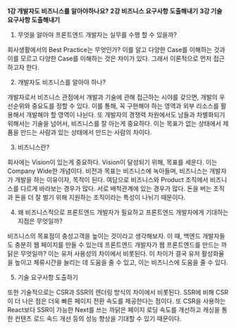 **1강 개발자도 비즈니스를 알아야하나요?**
**2강 비즈니스 요구사항 도출해내기**
**3강 기술 요구사항 도출해내기**

1) 무엇을 알아야 프론트엔드 개발자는 실무를 수행 할 수 있을까?

회사생활에서의 Best Practice는 무엇인가? 이를 알고 다양한 Case를 이해하는 것과 이를 모르고 다양한 Case를 이해하는 것은 차이가 있다. 그래서 이론적으로 먼저 접근하고자 한다. 

2) 개발자도 비즈니스를 알아야 하나?

개발자로서 비즈니스 관점에서 개발과 기술에 관해 접근하는 시야를 갖으면, 개발의 우선순위와 중요도를 정할 수 있다. 이를 통해, 꼭 구현해야 하는 영역과 외부 리소스를 활용해서 개발해야 할 영역이 나뉜다. 
또 개발자의 경쟁력 차원에서도 남들과 차별화되기 위해서는 기술을 넘어서, 비즈니스를 잘 아는게 중요하다. 이는 목표가 없는 상태에서 제품을 만드는 사람과 있는 상태에서 만드는 사람의 차이다. 

3) 비즈니스란?

회사에는 Vision이 있는게 중요하다. Vision이 달성되기 위해, 목표를 세운다. 이는 Company Wide한 개념이다. 비전과 목표는 비즈니스에 녹아들며, 비즈니스는 개발자가 개발을 하는 이유이자, 목적이 된다. 
여담으로 비즈니스와 Product 조직에서 비즈니스를 다르게 바라보는 경우가 많다. 서로 배척관계에 있는 경우가 많다. 돈을 버는 조직과 돈을 더 잘 벌기 위해 지원하는 조직이라는 특성이 나뉘기 때문이다. 

4) 왜 비즈니스적으로 프론트엔드 개발자가 필요하고 프론트엔드 개발자에게 기대하는 지점은 무엇일까?

비즈니스의 목표점이 충성고객을 높이는 것이라고 생각해보자. 이 때, 백엔드 개발자들도 충분히 웹 페이지를 만들 수 있는데 프론트엔드 개발자가 웹 프론트엔드를 만드는 까닭은 무엇일까? 이는 유저 사용성의 차이에서 비롯된다. 이 차이가 결국 유저 활성화율을 높이고 체류시간을 늘리는 데 도움을 줄 수 있고, 이는 비즈니스에 도움을 줄 수 있다. 

5) 기술 요구사항 도출하기 

또한 기술적으로는 CSR과 SSR의 렌더링 방식의 차이에서 비롯된다. SSR에 비해 CSR이 더 나은 점은 더욱 빠른 페이지 전환 속도를 제공한다는 점이다. 또 CSR을 사용하는 React보다 SSR이 가능한 Next를 쓰는 까닭은 페이지 로딩 속도를 개선하고 캐싱을 통한 컨텐츠 로드 속드 개선 등의 성능 향상을 기대할 수 있기 때문이다. 